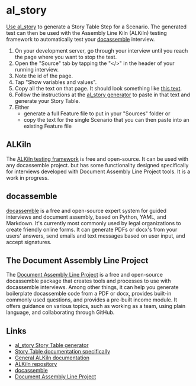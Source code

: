 # al_story

[Use al_story](https://plocket.github.io/al_story/) to generate a Story Table Step for a Scenario. The generated test can then be used with the Assembly Line Kiln (ALKiln) testing framework to automatically test your [docassemble](https://docassemble.org) interview.

1. On your development server, go through your interview until you reach the page where you want to stop the test.
1. Open the "Source" tab by tapping the "</>" in the header of your running interview.
1. Note the id of the page.
1. Tap "Show variables and values".
1. Copy all the text on that page. It should look something like [this text](https://raw.githubusercontent.com/plocket/al_story/gh-pages/examples/al_test_framewor_test_1.json).
1. Follow the instructions at the [al_story generator](https://plocket.github.io/al_story/) to paste in that text and generate your Story Table.
1. Either
   * generate a full Feature file to put in your "Sources" folder or
   * copy the text for the single Scenario that you can then paste into an existing Feature file

## ALKiln

The [ALKiln testing framework](https://suffolklitlab.org/docassemble-AssemblyLine-documentation/docs/automated_integrated_testing) is free and open-source. It can be used with any docassemble project. but has some functionality designed specifically for interviews developed with Document Assembly Line Project tools. It is a work in progress.

## docassemble

[docassemble](https://docassemble.org) is a free and open-source expert system for guided interviews and document assembly, based on Python, YAML, and Markdown. It's currently most commonly used by legal organizations to create friendly online forms. It can generate PDFs or docx's from your users' answers, send emails and text messages based on user input, and accept signatures.

## The Document Assembly Line Project

The [Document Assembly Line Project](https://suffolklitlab.org/docassemble-AssemblyLine-documentation) is a free and open-source docassemble package that creates tools and processes to use with docassemble interviews. Among other things, it can help you generate boilerplate docassemble code from a PDF or docx, provides built-in commonly used questions, and provides a pre-built income module. It offers guidance on various topics, such as working as a team, using plain language, and collaborating through GitHub.

## Links
- [al_story Story Table generator](https://plocket.github.io/al_story/)
- [Story Table documentation specifically](https://suffolklitlab.org/docassemble-AssemblyLine-documentation/docs/automated_integrated_testing/#story-tables)
- [General ALKiln documentation](https://suffolklitlab.org/docassemble-AssemblyLine-documentation/docs/automated_integrated_testing)
- [ALKiln repository](https://github.com/suffolkLITLab/alkiln)
- [docassemble](https://docassemble.org)
- [Document Assembly Line Project](https://suffolklitlab.org/docassemble-AssemblyLine-documentation)
